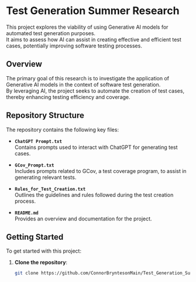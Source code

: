 # Test Generation Summer Research

This project explores the viability of using Generative AI models for automated test generation purposes.  
It aims to assess how AI can assist in creating effective and efficient test cases, potentially improving software testing processes.

## Overview

The primary goal of this research is to investigate the application of Generative AI models in the context of software test generation.  
By leveraging AI, the project seeks to automate the creation of test cases, thereby enhancing testing efficiency and coverage.

## Repository Structure

The repository contains the following key files:

- **`ChatGPT Prompt.txt`**  
  Contains prompts used to interact with ChatGPT for generating test cases.

- **`GCov_Prompt.txt`**  
  Includes prompts related to GCov, a test coverage program, to assist in generating relevant tests.

- **`Rules_for_Test_Creation.txt`**  
  Outlines the guidelines and rules followed during the test creation process.

- **`README.md`**  
  Provides an overview and documentation for the project.

## Getting Started

To get started with this project:

1. **Clone the repository**:

   ```bash
   git clone https://github.com/ConnorBryntesonMain/Test_Generation_Summer_Research.git
